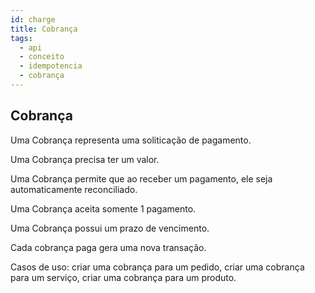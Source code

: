 ```yaml
---
id: charge
title: Cobrança
tags:
  - api
  - conceito
  - idempotencia
  - cobrança
---
```


## Cobrança

Uma Cobrança representa uma soliticação de pagamento.

Uma Cobrança precisa ter um valor.

Uma Cobrança permite que ao receber um pagamento, ele seja automaticamente reconciliado.

Uma Cobrança aceita somente 1 pagamento.

Uma Cobrança possui um prazo de vencimento.

Cada cobrança paga gera uma nova transação.

Casos de uso: criar uma cobrança para um pedido, criar uma cobrança para um serviço, criar uma cobrança para um produto.